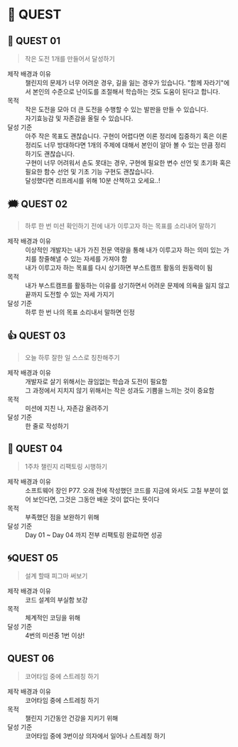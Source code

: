 # 🎁 QUEST

## 💪 QUEST 01
> 작은 도전 1개를 만들어서 달성하기

<dl>
  <dt>제작 배경과 이유</dt>
  <dd>챌린지의 문제가 너무 어려운 경우, 길을 잃는 경우가 있습니다. "함께 자라기"에서 본인의 수준으로 난이도를 조절해서 학습하는 것도 도움이 된다고 합니다.</dd>
  <dt>목적</dt>
  <dd>작은 도전을 모아 더 큰 도전을 수행할 수 있는 발판을 만들 수 있습니다. </dd>
  <dd>자기효능감 및 자존감을 올릴 수 있습니다.</dd>
  <dt>달성 기준</dt>
  <dd>아주 작은 목표도 괜찮습니다. 구현이 어렵다면 이론 정리에 집중하기 혹은 이론 정리도 너무 방대하다면 1개의 주제에 대해서 본인이 알아 볼 수 있는 만큼 정리하기도 괜찮습니다. </dd>
  <dd>구현이 너무 어려워서 손도 못대는 경우, 구현에 필요한 변수 선언 및 초기화 혹은 필요한 함수 선언 및 기초 기능 구현도 괜찮습니다.</dd>
  <dd>달성했다면 리프레시를 위해 10분 산책하고 오세요..!</dd>
</dl>

## 🗯 QUEST 02
> 하루 한 번 미션 확인하기 전에 내가 이루고자 하는 목표를 소리내어 말하기

<dl>
  <dt>제작 배경과 이유</dt>
  <dd>이상적인 개발자는 내가 가진 전문 역량을 통해 내가 이루고자 하는 의미 있는 가치를 창줄해낼 수 있는 자세를 가져야 함</dd>
  <dd>내가 이루고자 하는 목표를 다시 상기하면 부스트캠프 활동의 원동력이 됨</dd>
  <dt>목적</dt>
  <dd>내가 부스트캠프를 활동하는 이유를 상기하면서 어려운 문제에 의욕을 잃지 않고 끝까지 도전할 수 있는 자세 가지기</dd>
  <dt>달성 기준</dt>
  <dd>하루 한 번 나의 목표 소리내서 말하면 인정</dd>
</dl>

## 👍 QUEST 03
> 오늘 하루 잘한 일 스스로 칭찬해주기 

<dl>
  <dt>제작 배경과 이유</dt>
  <dd>개발자로 살기 위해서는 끊임없는 학습과 도전이 필요함</dd>
  <dd>그 과정에서 지치지 않기 위해서는 작은 성과도 기쁨을 느끼는 것이 중요함</dd>
  <dt>목적</dt>
  <dd>미션에 지친 나, 자존감 올려주기</dd>
  <dt>달성 기준</dt>
  <dd>한 줄로 작성하기</dd>
</dl>

## :memo: QUEST 04
> 1주차 챌린지 리팩토링 시행하기

<dl>
  <dt>제작 배경과 이유</dt>
  <dd>소프트웨어 장인 P77. 오래 전에 작성했던 코드를 지금에 와서도 고칠 부분이 없어 보인다면, 그것은 그동안 배운 것이 없다는 뜻이다</dd>
  <dt>목적</dt>
  <dd>부족했던 점을 보완하기 위해</dd>
  <dt>달성 기준</dt>
  <dd>Day 01 ~ Day 04 까지 전부 리팩토링 완료하면 성공</dd>
</dl>

## 🌀QUEST 05
> 설계 할때 피그마 써보기

<dl>
  <dt>제작 배경과 이유</dt>
  <dd>코드 설계의 부실함 보강</dd>
  <dt>목적</dt>
  <dd>체계적인 코딩을 위해</dd>
  <dt>달성 기준</dt>
  <dd>4번의 미션중 1번 이상! </dd>
</dl>

## QUEST 06
> 코어타임 중에 스트레칭 하기

<dl>
  <dt>제작 배경과 이유</dt>
  <dd>코어타임 중에 스트레칭 하기</dd>
  <dt>목적</dt>
  <dd>챌린지 기간동안 건강을 지키기 위해</dd>
  <dt>달성 기준</dt>
  <dd>코어타임 중에 3번이상 의자에서 일어나 스트레칭 하기</dd>
</dl>
